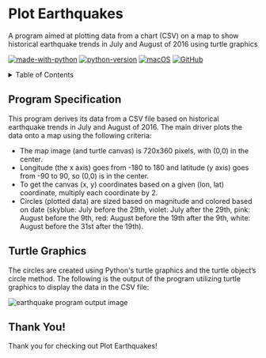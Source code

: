 # Plot Earthquakes
A program aimed at plotting data from a chart (CSV) on a map to show historical earthquake trends in July and August of 2016 using turtle graphics

[![made-with-python](https://img.shields.io/badge/Made%20with-Python-1f425f.svg)](https://www.python.org/) [![python-version](https://img.shields.io/badge/Python-3.7-blue.svg)](https://shields.io/) [![macOS](https://svgshare.com/i/ZjP.svg)](https://svgshare.com/i/ZjP.svg) [![GitHub](https://badgen.net/badge/icon/github?icon=github&label)](https://github.com/sammurraytuesta)

<!-- TABLE OF CONTENTS -->
<details>
  <summary>Table of Contents</summary>
  <ol>
    <li><a href="#Program-Specification">Program Specification</a></li>
    <li><a href="#Turtle-Graphics">Turtle Graphics</a></li>
    <li><a href="#Thank-You">Thank You!</a></li>
</details>

## Program Specification
This program derives its data from a CSV file based on historical earthquake trends in July and August of 2016. The main driver plots the data onto a map using the following criteria:

- The map image (and turtle canvas) is 720x360 pixels, with (0,0) in the center. 
- Longitude (the x axis) goes from -180 to 180 and latitude (y axis) goes from -90 to 90, so (0,0) is in the center. 
- To get the canvas (x, y) coordinates based on a given (lon, lat) coordinate, multiply each coordinate by 2.
- Circles (plotted data) are sized based on magnitude and colored based on date (skyblue: July before the 29th, violet: July after the 29th, pink: August before the 9th, red: August before the 19th after the 9th, white: August before the 31st after the 19th).

## Turtle Graphics 
The circles are created using Python's turtle graphics and the turtle object’s circle method. The following is the output of the program utilizing turtle graphics to display the data in the CSV file:

![earthquake program output image](earthquakes.png)
  
## Thank You!
Thank you for checking out Plot Earthquakes!
